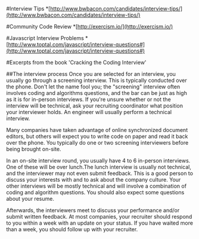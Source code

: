#Interview Tips
*[http://www.bwbacon.com/candidates/interview-tips/](http://www.bwbacon.com/candidates/interview-tips/)

#Community Code Review
*[http://exercism.io/](http://exercism.io/)

#Javascript Interview Problems
*[http://www.toptal.com/javascript/interview-questions#](http://www.toptal.com/javascript/interview-questions#)

#Excerpts from the book 'Cracking the Coding Interview'

##The interview process
Once you are selected for an interview, you usually go through a screening interview. This is typically conducted over the phone. 
Don't let the name fool you; the "screening" interview often involves coding and algorithms questions, and the bar can be just as high as it is for in-person interviews. If you're unsure whether or not the interview will be technical, ask your recruiting coordinator what position your interviewer holds. An engineer will usually perform a technical interview.

Many companies have taken advantage of online synchronized document editors, but others will expect you to write code on paper and read it back over the phone. You typically do one or two screening interviewers before being brought on-site.

In an on-site interview round, you usually have 4 to 6 in-person interviews. One of these will be over lunch.The lunch interview is usually not technical, and the interviewer may not even submit feedback. This is a good person to discuss your interests with and to ask about the company culture. Your other interviews will be mostly technical and will involve a combination of coding and algorithm questions. You should also expect some questions about your resume.

Afterwards, the interviewers meet to discuss your performance and/or submit written feedback. At most companies, your recruiter should respond to you within a week with an update on your status.
If you have waited more than a week, you should follow up with your recruiter.
